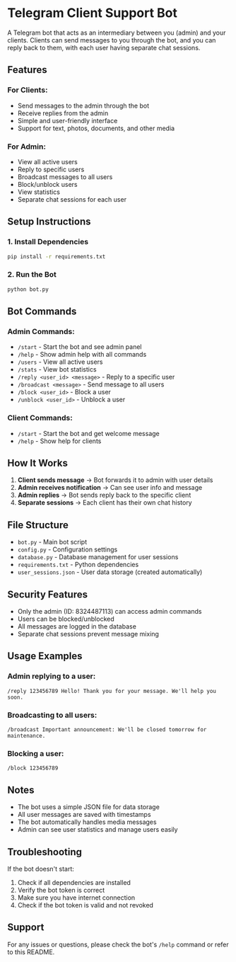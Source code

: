 # Telegram Client Support Bot

A Telegram bot that acts as an intermediary between you (admin) and your clients. Clients can send messages to you through the bot, and you can reply back to them, with each user having separate chat sessions.

## Features

### For Clients:
- Send messages to the admin through the bot
- Receive replies from the admin
- Simple and user-friendly interface
- Support for text, photos, documents, and other media

### For Admin:
- View all active users
- Reply to specific users
- Broadcast messages to all users
- Block/unblock users
- View statistics
- Separate chat sessions for each user

## Setup Instructions

### 1. Install Dependencies
```bash
pip install -r requirements.txt
```

### 2. Run the Bot
```bash
python bot.py
```

## Bot Commands

### Admin Commands:
- `/start` - Start the bot and see admin panel
- `/help` - Show admin help with all commands
- `/users` - View all active users
- `/stats` - View bot statistics
- `/reply <user_id> <message>` - Reply to a specific user
- `/broadcast <message>` - Send message to all users
- `/block <user_id>` - Block a user
- `/unblock <user_id>` - Unblock a user

### Client Commands:
- `/start` - Start the bot and get welcome message
- `/help` - Show help for clients

## How It Works

1. **Client sends message** → Bot forwards it to admin with user details
2. **Admin receives notification** → Can see user info and message
3. **Admin replies** → Bot sends reply back to the specific client
4. **Separate sessions** → Each client has their own chat history

## File Structure

- `bot.py` - Main bot script
- `config.py` - Configuration settings
- `database.py` - Database management for user sessions
- `requirements.txt` - Python dependencies
- `user_sessions.json` - User data storage (created automatically)

## Security Features

- Only the admin (ID: 8324487113) can access admin commands
- Users can be blocked/unblocked
- All messages are logged in the database
- Separate chat sessions prevent message mixing

## Usage Examples

### Admin replying to a user:
```
/reply 123456789 Hello! Thank you for your message. We'll help you soon.
```

### Broadcasting to all users:
```
/broadcast Important announcement: We'll be closed tomorrow for maintenance.
```

### Blocking a user:
```
/block 123456789
```

## Notes

- The bot uses a simple JSON file for data storage
- All user messages are saved with timestamps
- The bot automatically handles media messages
- Admin can see user statistics and manage users easily

## Troubleshooting

If the bot doesn't start:
1. Check if all dependencies are installed
2. Verify the bot token is correct
3. Make sure you have internet connection
4. Check if the bot token is valid and not revoked

## Support

For any issues or questions, please check the bot's `/help` command or refer to this README.
